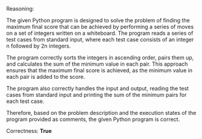Reasoning:

The given Python program is designed to solve the problem of finding the maximum final score that can be achieved by performing a series of moves on a set of integers written on a whiteboard. The program reads a series of test cases from standard input, where each test case consists of an integer n followed by 2n integers.

The program correctly sorts the integers in ascending order, pairs them up, and calculates the sum of the minimum value in each pair. This approach ensures that the maximum final score is achieved, as the minimum value in each pair is added to the score.

The program also correctly handles the input and output, reading the test cases from standard input and printing the sum of the minimum pairs for each test case.

Therefore, based on the problem description and the execution states of the program provided as comments, the given Python program is correct.

Correctness: **True**